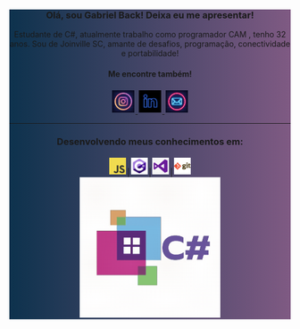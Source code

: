 <div style="text-align:center; background: linear-gradient(to right, #0D324D , #7F5A83);">
<h3>Olá, sou Gabriel Back! Deixa eu me apresentar!</h3>

<p>Estudante de C#, atualmente trabalho como programador CAM , tenho 32 anos. Sou de Joinville SC, amante de desafios, programação, conectividade e portabilidade!</p>
<h4>Me encontre também!</h4>
<a href="https://www.instagram.com/gabrielluizback1006/">
<img src="img/insta.jpg" width="40px" style="padding: 2px">
</a>
<a href="https://www.linkedin.com/in/gabrielluizback/">
<img src="img/in.jpg" width="40px" style="padding: 2px">
</a>
<a href="mailto:gabrielluiz-back@hotmail.com">
<img src="img/mail.jpg" width="40px"style="padding: 2px">
</a>

<hr>

### Desenvolvendo meus conhecimentos em:
<img src="img/js.png" width= "30px" height= "30px" style="padding: 2px" >|<img src="img/cSharp.jpg" width= "30px" height= "30px" style="padding:2px">|<img src="img/vs.png" width= "30px" height= "30px" style="padding:2px">|<img src="img/git.png" width= "30px" height= "30px" style="padding:2px">
<br>
<img src="img/cSharp.gif" style="width:50%;margin:auto">
</div>